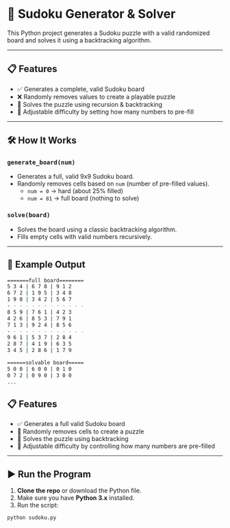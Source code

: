 # 🧩 Sudoku Generator & Solver

This Python project generates a Sudoku puzzle with a valid randomized board and solves it using a backtracking algorithm.

---

## 📋 Features

- ✅ Generates a complete, valid Sudoku board
- ❌ Randomly removes values to create a playable puzzle
- 🧠 Solves the puzzle using recursion & backtracking
- 🎯 Adjustable difficulty by setting how many numbers to pre-fill

---

## 🛠 How It Works

### `generate_board(num)`
- Generates a full, valid 9x9 Sudoku board.
- Randomly removes cells based on `num` (number of pre-filled values).
  - `num = 0` → hard (about 25% filled)
  - `num = 81` → full board (nothing to solve)

### `solve(board)`
- Solves the board using a classic backtracking algorithm.
- Fills empty cells with valid numbers recursively.

---

## 🧪 Example Output

```bash
=======full board========
5 3 4 | 6 7 8 | 9 1 2
6 7 2 | 1 9 5 | 3 4 8
1 9 8 | 3 4 2 | 5 6 7
- - - - - - - - - - - - -
8 5 9 | 7 6 1 | 4 2 3
4 2 6 | 8 5 3 | 7 9 1
7 1 3 | 9 2 4 | 8 5 6
- - - - - - - - - - - - -
9 6 1 | 5 3 7 | 2 8 4
2 8 7 | 4 1 9 | 6 3 5
3 4 5 | 2 8 6 | 1 7 9

======solvable board=====
5 0 0 | 6 0 0 | 0 1 0
0 7 2 | 0 9 0 | 3 0 0
...
```

## 📋 Features

- ✅ Generates a full valid Sudoku board
- 🔀 Randomly removes cells to create a puzzle
- 🧠 Solves the puzzle using backtracking
- 🎯 Adjustable difficulty by controlling how many numbers are pre-filled

---

## ▶️ Run the Program

1. **Clone the repo** or download the Python file.
2. Make sure you have **Python 3.x** installed.
3. Run the script:

```bash
python sudoku.py

